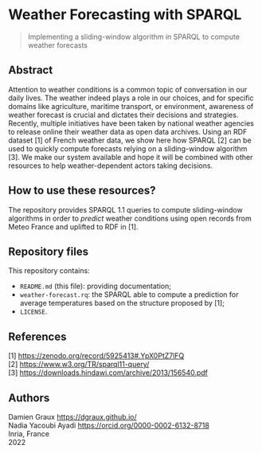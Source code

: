 Weather Forecasting with SPARQL
===============================

> Implementing a sliding-window algorithm in SPARQL to compute weather
  forecasts


Abstract
--------

Attention to weather conditions is a common topic of conversation in
our daily lives. The weather indeed plays a role in our choices, and
for specific domains like agriculture, maritime transport, or
environment, awareness of weather forecast is crucial and dictates
their decisions and strategies. Recently, multiple initiatives have
been taken by national weather agencies to release online their
weather data as open data archives. Using an RDF dataset [1] of French
weather data, we show here how SPARQL [2] can be used to quickly
compute forecasts relying on a sliding-window algorithm [3]. We make
our system available and hope it will be combined with other resources
to help weather-dependent actors taking decisions.


How to use these resources?
---------------------------

The repository provides SPARQL 1.1 queries to compute sliding-window
algorithms in order to _predict_ weather conditions using open records
from Meteo France and uplifted to RDF in [1].


Repository files
----------------

This repository contains:

- `README.md` (this file): providing documentation;
- `weather-forecast.rq`: the SPARQL able to compute a prediction for average temperatures based on the structure proposed by [1];
- `LICENSE`.


References
----------

[1] <https://zenodo.org/record/5925413#.YpX0PtZ7lFQ>  
[2] <https://www.w3.org/TR/sparql11-query/>  
[3] <https://downloads.hindawi.com/archive/2013/156540.pdf>  


Authors
-------

Damien Graux <https://dgraux.github.io/>  
Nadia Yacoubi Ayadi <https://orcid.org/0000-0002-6132-8718>  
Inria, France  
2022

